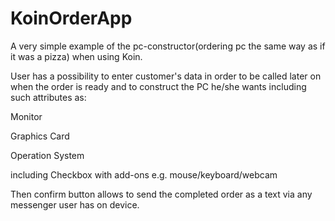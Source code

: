# KoinOrderApp

A very simple example of the pc-constructor(ordering pc the same way as if it was a pizza) when using Koin.

User has a possibility to enter customer's data in order to be called later on when the order is ready and to construct the PC he/she wants including such attributes as:

Monitor

Graphics Card

Operation System

including Checkbox with add-ons e.g. mouse/keyboard/webcam

Then confirm button allows to send the completed order as a text via any messenger user has on device. 
